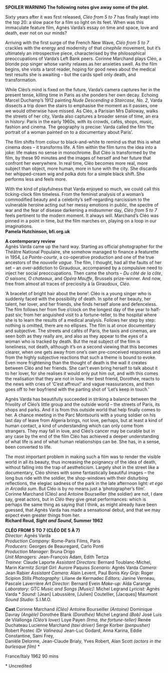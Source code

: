 

**SPOILER WARNING The following notes give away some of the plot.**

Sixty years after it was first released, _Cléo from 5 to 7_ has finally leapt into the top 20: a slow pace for a film so light on its feet. When was this immaculate feature film, Agnès Varda’s essay on time and space, love and death, ever not on our minds?

Arriving with the first surge of the French New Wave, _Cléo from 5 to 7_ crackles with the energy and modernity of that _cinephile_ movement, but it’s ultimately an introspective piece, characterised by the philosophical preoccupations of Varda’s Left Bank peers. Corinne Marchand plays Cléo, a blonde pop singer whose vanity relaxes as her anxieties swell. As the film begins, she visits a tarot reader, hoping for good news about the medical test results she is awaiting – but the cards spell only death, and transformation.

While Cléo’s mind is fixed on the future, Varda’s camera captures her in the present tense, killing time in Paris as she ponders her own decay. Echoing Marcel Duchamp’s 1912 painting _Nude Descending a Staircase, No. 2_, Varda dissects a trip down the stairs to emphasise the moment as it passes, one we would otherwise have missed. As Cléo, a Parisian Mrs Dalloway, walks the streets of her city, Varda also captures a broader sense of time, an era in history: Paris in the early 1960s, with its crowds, cafés, shops, music, fashion and cinema. The geography is precise: Varda called the film ‘the portrait of a woman painted on to a documentary about Paris’.

The film shifts from colour to black-and-white to remind us that this is what cinema does – it transforms life. A film within the film turns the idea into a joke: life makes no sense in monochrome. But Cléo is transformed by the film, by these 90 minutes and the images of herself and her future that confront her everywhere. In real time, Cléo becomes more real, more subject than object, more human, more in tune with the city. She discards her whipped-cream wig and polka dots for a simple black shift. She performs less and feels more.

With the kind of playfulness that Varda enjoyed so much, we could call this ticking-clock film timeless. From the feminist analysis of a woman’s commodified beauty and a celebrity’s self-regarding narcissism to the vulnerable heroine acting out her messy emotions in public, the spectre of war and the fear of disease darkening a midsummer day, _Cléo from 5 to 7_ feels pertinent to the modern moment. It always will. Marchand’s Cléo was pinned in a point in time, but the film marches on, playing on a loop in our imaginations.  
**Pamela Hutchinson, bfi.org.uk**  

**A contemporary review**  
Agnès Varda came up the hard way. Starting as official photographer for the Théâtre National Populaire, she somehow managed to finance a featurette in 1954, _La Pointe-courte_, a co-operative production and one of the true ancestors of the _nouvelle vague_. The film, I thought, had all the faults of her set – an over-addiction to Giraudoux, accompanied by a compulsive need to inject her social preoccupations. Then came the shorts – _Du côté de la côte_,  _O saisons, O chateaux_, and _Opéra Mouffe_, Brussels prize-winner. And now, free from almost all traces of preciosity à la Giraudoux, _Cléo_.

‘A bracelet of bright hair about the bone’: Cléo is a young singer who is suddenly faced with the possibility of death. In spite of her beauty, her talent, her lover, and her friends, she finds herself alone and defenceless. The film follows her from five o’clock on the longest day of the year to half-past six; from her anguished visit to a fortune-teller, to the hospital where she is to learn the results of a medical analysis. Follows her step by step: nothing is omitted, there are no ellipses. The film is at once documentary and subjective. The streets and cafés of Paris, the taxis and cinemas, are seen both as they really are, and also as they appear to the eyes of a woman who is tracked by death. But the real subject of the film is loneliness, not death, although it’s on a second viewing that this becomes clearer, when one gets away from one’s own pre-conceived responses and from the highly subjective reactions that such a theme is bound to evoke. Even more frightening than the thought of death is the wall it creates between Cléo and her friends. She can’t even bring herself to talk about it to her lover, for she realises it would only put him out, and with this comes the realisation that they are not in love. Her best friend, Dorothée, reacts to the news with cries of ‘C’est affreux!’ and vague reassurances, and then goes off to her boyfriend with the parting shot of ‘Let’s keep in touch.’

Agnès Varda has beautifully succeeded in striking a balance between the frivolity of Cléo’s little group and the outside world – the streets of Paris, its shops and parks. And it is from this outside world that help finally comes to her. A chance meeting in the Parc Montsouris with a young soldier on his last day of leave from Algeria brings, not love, perhaps, but at least a kind of human contact, a kind of understanding which can only come from strangers. They may fall in love, and Cléo’s cancer may be curable but in any case by the end of the film Cléo has achieved a deeper understanding of what life is and of what human relationships can be. She has, in a sense, been converted to life.

The most important problem in making such a film was to render the visible world in all its beauty, thus increasing the poignancy of the idea of death, without falling into the trap of aestheticism. Largely shot in the street like a documentary, Cléo shines with some fantastically beautiful images – the long bus ride with the soldier, the shop-windows with their disturbing reflections, the elegiac sadness of the park in the late afternoon light: _et ego in Arcadia sum_. But Cléo is by no means just a ‘photographer’s film’. Corinne Marchand (Cléo) and Antoine Bourseiller (the soldier) are not, I dare say, great actors, but in _Cléo_ they give great performances: which is perhaps the same thing as saying that I think, as might already have been guessed, that Agnès Varda has made a sensational debut, and that we may expect even greater things from her.  
**Richard Roud, _Sight and Sound_, Summer 1962**  

**CLÉO FROM 5 TO 7 (CLÉO DE 5 À 7)**  
_Director:_ Agnès Varda  
_Production Company:_ Rome-Paris Films, Paris  
_Producers:_ Georges de Beauregard, Carlo Ponti  
_Production Manager:_ Bruna Drigo  
_Unit Managers:_ Jean-François Adam, Edith Tertza  
_Trainee:_ Claude Laporte
_Assistant Directors:_ Bernard Toublanc-Michel, Marin Karmitz
_Script Girl:_ Aurore Paquiss
_Scenario:_ Agnès Varda
_Camera:_ Jean Rabier
_Assistant Camera:_ Alain Levent, Paul Bonis
_Key Grip:_ Roger Scipion
_Stills Photography:_ Liliane de Kermadec
_Editors:_ Janine Verneau, Pascale Laverrière
_Art Director:_ Bernard Evein
_Make-up:_ Aïda Carange
_Laboratory:_ GTC
_Music and Songs [Music]:_ Michel Legrand
_Lyricist:_ Agnès Varda *
_Sound:_ [Jean] Labussière, [Julien] Coutellier, [Jacques] Maumont
_Sound Studio:_ S.I.M.O.

**Cast**
Corinne Marchand _(Cléo)_
Antoine Bourseiller _(Antoine)_
Dominique Davray _(Angèle)_
Dorothée Blank _(Dorothée)_
Michel Legrand _(Bob)_
José Luis de Vilallonga _(Cléo’s lover)_
Loye Payen _(Irma, the fortune-teller)_
Renée Duchateau
Lucienne Marchand _(taxi driver)_
Serge Korber _(penpusher)_
Robert Postec _(Dr Valineau)_
Jean-Luc Godard, Anna Karina, Eddie Constantine, Sami Frey,  
Danièle Delorme, Jean-Claude Brialy, Yves Robert, Alan Scott
_(actors in the burlesque film)_ *

France/Italy 1962
90 mins

\* Uncredited
<!--stackedit_data:
eyJoaXN0b3J5IjpbLTUwMjU5MTY5OF19
-->